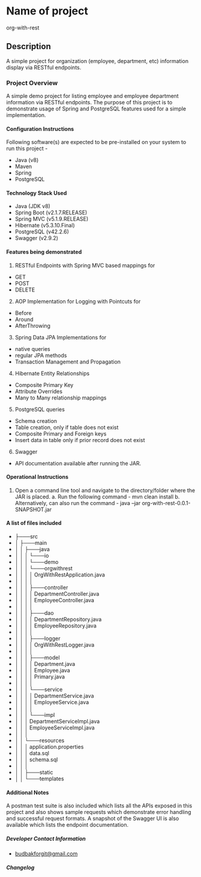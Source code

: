 # Name of project 
org-with-rest

## Description 
A simple project for organization (employee, department, etc) information display via RESTful endpoints.

### Project Overview
A simple demo project for listing employee and employee department information via RESTful endpoints. 
The purpose of this project is to demonstrate usage of Spring and PostgreSQL features used for a simple implementation.

#### Configuration Instructions
Following software(s) are expected to be pre-installed on your system to run this project - 
* Java (v8)
* Maven
* Spring
* PostgreSQL

#### Technology Stack Used
- Java (JDK v8)
- Spring Boot (v2.1.7.RELEASE)
- Spring MVC (v5.1.9.RELEASE)
- Hibernate (v5.3.10.Final)
- PostgreSQL (v42.2.6)
- Swagger (v2.9.2)

#### Features being demonstrated
1. RESTful Endpoints with Spring MVC based mappings for 
  - GET
  - POST
  - DELETE
2. AOP Implementation for Logging with Pointcuts for
  - Before 
  - Around
  - AfterThrowing
3. Spring Data JPA Implementations for
  - native queries
  - regular JPA methods 
  - Transaction Management and Propagation
4. Hibernate Entity Relationships
  - Composite Primary Key
  - Attribute Overrides
  - Many to Many relationship mappings
5. PostgreSQL queries 
  - Schema creation
  - Table creation, only if table does not exist
  - Composite Primary and Foreign keys
  - Insert data in table only if prior record does not exist
6. Swagger
  - API documentation available after running the JAR.

#### Operational Instructions
1. Open a command line tool and navigate to the directory/folder where the JAR is placed.
    a. Run the following command - mvn clean install
    b. Alternatively, can also run the command - java –jar org-with-rest-0.0.1-SNAPSHOT.jar


#### A list of files included
- ├───src
- │   ├───main
- │   │   ├───java
- │   │   │   └───io
- │   │   │       └───demo
- │   │   │           └───orgwithrest
- │   │   │               │   OrgWithRestApplication.java
- │   │   │               │
- │   │   │               ├───controller
- │   │   │               │       DepartmentController.java
- │   │   │               │       EmployeeController.java
- │   │   │               │
- │   │   │               ├───dao
- │   │   │               │       DepartmentRepository.java
- │   │   │               │       EmployeeRepository.java
- │   │   │               │
- │   │   │               ├───logger
- │   │   │               │       OrgWithRestLogger.java
- │   │   │               │
- │   │   │               ├───model
- │   │   │               │       Department.java
- │   │   │               │       Employee.java
- │   │   │               │       Primary.java
- │   │   │               │
- │   │   │               └───service
- │   │   │                   │   DepartmentService.java
- │   │   │                   │   EmployeeService.java
- │   │   │                   │
- │   │   │                   └───impl
- │   │   │                           DepartmentServiceImpl.java
- │   │   │                           EmployeeServiceImpl.java
- │   │   │
- │   │   └───resources
- │   │       │   application.properties
- │   │       │   data.sql
- │   │       │   schema.sql
- │   │       │
- │   │       ├───static
- │   │       └───templates

#### Additional Notes
A postman test suite is also included which lists all the APIs exposed in this project and also shows sample requests which demonstrate error handling and successful request formats.
A snapshot of the Swagger UI is also available which lists the endpoint documentation.

##### Developer Contact Information
- budbakforgit@gmail.com

##### Changelog

 
